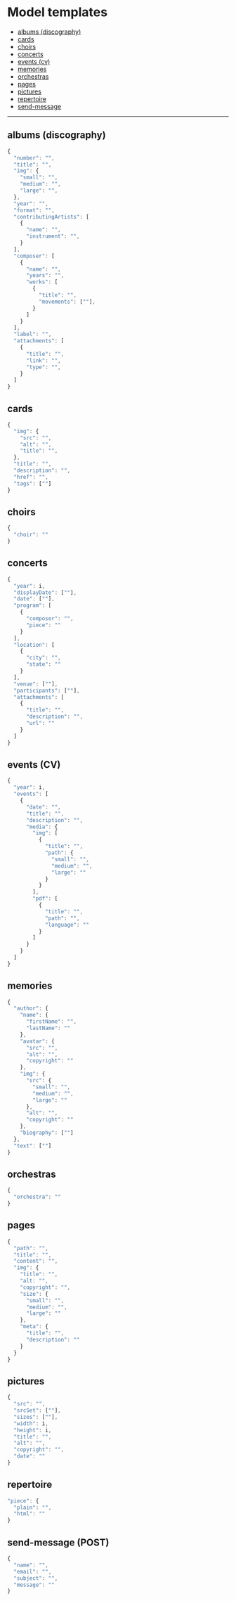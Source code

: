 # Model templates

- [albums (discography)](#albums-discography)
- [cards](#cards)
- [choirs](#choirs)
- [concerts](#concerts)
- [events (cv)](#events-cv)
- [memories](#memories)
- [orchestras](#orchestras)
- [pages](#pages)
- [pictures](#pictures)
- [repertoire](#repertoire)
- [send-message](#send-message-post)

---

## albums (discography)

```javascript
{
  "number": "",
  "title": "",
  "img": {
    "small": "",
    "medium": "",
    "large": "",
  },
  "year": "",
  "format": "",
  "contributingArtists": [
    {
      "name": "",
      "instrument": "",
    }
  ],
  "composer": [
    {
      "name": "",
      "years": "",
      "works": [  
        {
          "title": "",
          "movements": [""],
        }
      ]
    }
  ],
  "label": "",
  "attachments": [
    {
      "title": "",
      "link": "",
      "type": "",
    }
  ]
}
```


## cards

```javascript
{
  "img": {
    "src": "",
    "alt": "",
    "title": "",
  },
  "title": "",
  "description": "",
  "href": "",
  "tags": [""]
}
```


## choirs

```javascript
{
  "choir": ""
}
```


## concerts

```javascript
{
  "year": i,
  "displayDate": [""],
  "date": [""],
  "program": [
    {
      "composer": "",
      "piece": ""
    }
  ],
  "location": [
    {
      "city": "",
      "state": ""
    }
  ],
  "venue": [""],
  "participants": [""],
  "attachments": [
    {
      "title": "",
      "description": "",
      "url": ""
    }
  ]
}
```


## events (CV)

```javascript
{
  "year": i,
  "events": [
    {
      "date": "",
      "title": "",
      "description": "",
      "media": {
        "img": [
          {
            "title": "",
            "path": {
              "small": "",
              "medium": "",
              "large": ""
            }
          }
        ],
        "pdf": [
          {
            "title": "",
            "path": "",
            "language": ""
          }
        ]
      }
    }
  ]
}
```


## memories

```javascript
{
  "author": {
    "name": {
      "firstName": "",
      "lastName": ""
    },
    "avatar": {
      "src": "",
      "alt": "",
      "copyright": ""
    },
    "img": {
      "src": {
        "small": "",
        "medium": "",
        "large": ""
      },
      "alt": "",
      "copyright": ""
    },
    "biography": [""]
  },
  "text": [""]
}
```


## orchestras

```javascript
{
  "orchestra": ""
}
```


## pages

```javascript
{
  "path": "",
  "title": "",
  "content": "",
  "img": {
    "title": "",
    "alt: "",
    "copyright": "",
    "size": {
      "small": "",
      "medium": "",
      "large": ""
    },
    "meta": {
      "title": "",
      "description": ""
    }
  }
}
```


## pictures

```javascript
{
  "src": "",
  "srcSet": [""],
  "sizes": [""],
  "width": i,
  "height": i,
  "title": "",
  "alt": "",
  "copyright": "",
  "date": ""
}
```


## repertoire

```javascript
"piece": {
  "plain": "",
  "html": ""
}
```


## send-message (POST)

```javascript
{
  "name": "",
  "email": "",
  "subject": "",
  "message": ""
}
```